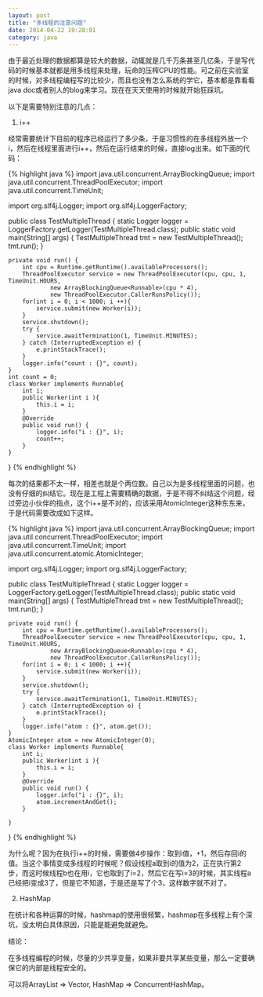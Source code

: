 ```yaml
---
layout: post
title: "多线程的注意问题"
date: 2014-04-22 19:28:01
category: java
---
```


由于最近处理的数据都算是较大的数据，动辄就是几千万条甚至几亿条，于是写代码的时候基本就都是用多线程来处理，玩命的压榨CPU的性能。可之前在实验室的时候，对多线程编程写的比较少，而且也没有怎么系统的学它，基本都是靠看看java doc或者别人的blog来学习。现在在天天使用的时候就开始狂踩坑。

以下是需要特别注意的几点：

1. i++

经常需要统计下目前的程序已经运行了多少条，于是习惯性的在多线程外放一个i，然后在线程里面进行i++，然后在运行结束的时候，直接log出来。如下面的代码：

{% highlight java %}
import java.util.concurrent.ArrayBlockingQueue;
import java.util.concurrent.ThreadPoolExecutor;
import java.util.concurrent.TimeUnit;

import org.slf4j.Logger;
import org.slf4j.LoggerFactory;

public class TestMultipleThread {
    static Logger logger = LoggerFactory.getLogger(TestMultipleThread.class);
    public static void main(String[] args) {
        TestMultipleThread tmt = new TestMultipleThread();
        tmt.run();
    }

    private void run() {
        int cpu = Runtime.getRuntime().availableProcessors();
        ThreadPoolExecutor service = new ThreadPoolExecutor(cpu, cpu, 1, TimeUnit.HOURS,
                new ArrayBlockingQueue<Runnable>(cpu * 4),
                new ThreadPoolExecutor.CallerRunsPolicy());
        for(int i = 0; i < 1000; i ++){
            service.submit(new Worker(i));
        }
        service.shutdown();
        try {
            service.awaitTermination(1, TimeUnit.MINUTES);
        } catch (InterruptedException e) {
            e.printStackTrace();
        }
        logger.info("count : {}", count);
    }
    int count = 0;
    class Worker implements Runnable{
        int i;
        public Worker(int i ){
            this.i = i;
        }
        @Override
        public void run() {
            logger.info("i : {}", i);
            count++;
        }
    }
}
{% endhighlight %}



每次的结果都不太一样，相差也就是个两位数。自己以为是多线程里面的问题，也没有仔细的纠结它。现在是工程上需要精确的数据，于是不得不纠结这个问题，经过旁边小伙伴的指点，这个i++是不对的，应该采用AtomicInteger这种东东来，于是代码需要改成如下这样。

{% highlight java %}
import java.util.concurrent.ArrayBlockingQueue;
import java.util.concurrent.ThreadPoolExecutor;
import java.util.concurrent.TimeUnit;
import java.util.concurrent.atomic.AtomicInteger;

import org.slf4j.Logger;
import org.slf4j.LoggerFactory;

public class TestMultipleThread {
    static Logger logger = LoggerFactory.getLogger(TestMultipleThread.class);
    public static void main(String[] args) {
        TestMultipleThread tmt = new TestMultipleThread();
        tmt.run();
    }

    private void run() {
        int cpu = Runtime.getRuntime().availableProcessors();
        ThreadPoolExecutor service = new ThreadPoolExecutor(cpu, cpu, 1, TimeUnit.HOURS,
                new ArrayBlockingQueue<Runnable>(cpu * 4),
                new ThreadPoolExecutor.CallerRunsPolicy());
        for(int i = 0; i < 1000; i ++){
            service.submit(new Worker(i));
        }
        service.shutdown();
        try {
            service.awaitTermination(1, TimeUnit.MINUTES);
        } catch (InterruptedException e) {
            e.printStackTrace();
        }
        logger.info("atom : {}", atom.get());
    }
    AtomicInteger atom = new AtomicInteger(0);
    class Worker implements Runnable{
        int i;
        public Worker(int i ){
            this.i = i;
        }
        @Override
        public void run() {
            logger.info("i : {}", i);
            atom.incrementAndGet();
        }
        
    }
}
{% endhighlight %}

为什么呢？因为在执行i++的时候，需要做4步操作：取到i值，+1，然后存回i的值。当这个事情变成多线程的时候呢？假设线程a取到i的值为2，正在执行第2步，而这时候线程b也在用i，它也取到了i=2，然后它在写i=3的时候，其实线程a已经把i变成3了，但是它不知道，于是还是写了个3，这样数字就不对了。

2. HashMap

在统计和各种运算的时候，hashmap的使用很频繁，hashmap在多线程上有个深坑，没太明白具体原因，只能是能避免就避免。

结论：

在多线程编程的时候，尽量的少共享变量，如果非要共享某些变量，那么一定要确保它的内部是线程安全的。

可以将ArrayList => Vector, HashMap => ConcurrentHashMap。







